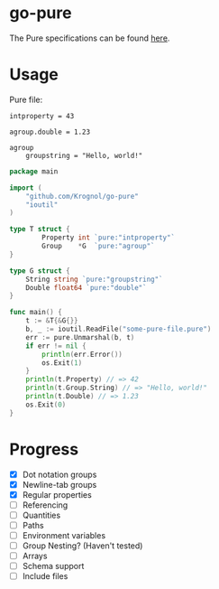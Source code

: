 # go-pure

The Pure specifications can be found [here](https://github.com/pureconfig/pureconfiglink).

# Usage
Pure file:
```
intproperty = 43

agroup.double = 1.23

agroup
    groupstring = "Hello, world!"

```

```go
package main

import (
    "github.com/Krognol/go-pure"
    "ioutil"
)

type T struct {
        Property int `pure:"intproperty"`
        Group    *G  `pure:"agroup"`
}

type G struct {
    String string `pure:"groupstring"`
    Double float64 `pure:"double"`
}

func main() {
    t := &T{&G{}}
    b, _ := ioutil.ReadFile("some-pure-file.pure")
    err := pure.Unmarshal(b, t)
    if err != nil {
        println(err.Error())
        os.Exit(1)
    }
    println(t.Property) // => 42
    println(t.Group.String) // => "Hello, world!"
    println(t.Double) // => 1.23
    os.Exit(0)
}
```

# Progress
- [x] Dot notation groups
- [x] Newline-tab groups
- [x] Regular properties
- [ ] Referencing
- [ ] Quantities
- [ ] Paths
- [ ] Environment variables
- [ ] Group Nesting? (Haven't tested)
- [ ] Arrays
- [ ] Schema support
- [ ] Include files